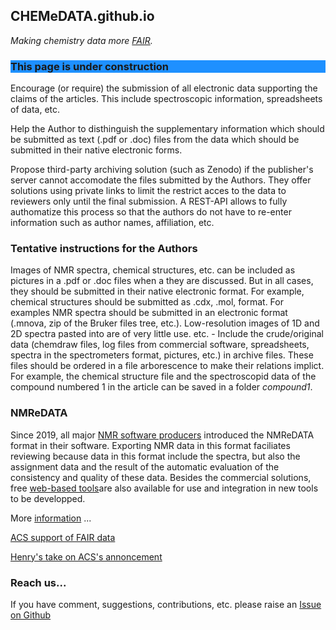 ## CHEMeDATA.github.io
*Making chemistry data more [FAIR](https://www.go-fair.org/fair-principles/).*

<!--- <h3 style="background-color:DodgerBlue;">This page is under construction</h3> ---> 
<h3 style="background-color:DodgerBlue;">This page is under construction</h3> 


Encourage (or require) the submission of all electronic data supporting the claims of the articles. This include spectroscopic information, spreadsheets of data, etc.

Help the Author to disthinguish the supplementary information which should be submitted as text (.pdf or .doc) files from the data which should be submitted in their native electronic forms.

Propose third-party archiving solution (such as Zenodo) if the publisher's server cannot accomodate the files submitted by the Authors. They offer solutions using private links to limit the restrict acces to the data to reviewers only until the final submission. A REST-API allows to fully authomatize this process so that the authors do not have to re-enter information such as author names, affiliation, etc. 

### Tentative instructions for the Authors
Images of NMR spectra, chemical structures, etc. can be included as pictures in a .pdf or .doc files when a they are discussed. But in all cases, they should be submitted in their native electronic format. 
For example, chemical structures should be submitted as .cdx, .mol, format.
For examples NMR spectra should be submitted in an electronic format (.mnova, zip of the Bruker files tree, etc.). Low-resolution images of 1D and 2D spectra pasted into are of very little use.
etc. - Include the crude/original data (chemdraw files, log files from commercial software, spreadsheets, spectra in the spectrometers format, pictures, etc.) in archive files.
These files should be ordered in a file arborescence to make their relations implict. For example, the chemical structure file and the  spectroscopid data of the compound numbered 1 in the article can be saved in a folder *compound1*. 

### NMReDATA
Since 2019, all major [NMR software producers](https://nmredata.org/wiki/Compatible_software) introduced the NMReDATA format in their software. Exporting NMR data in this format faciliates reviewing because data in this format include the spectra, but also the assignment data and the result of the automatic evaluation of the consistency and quality of these data. Besides the commercial solutions, free [web-based tools](https://nmredata.org/wiki/Compatible_software)are also available for use and integration in new tools to be developped.

More [information](https://nmredata.org/wiki/Submission_NMReDATA) ...

[ACS support of FAIR data](https://pubs.acs.org/doi/10.1021/acs.orglett.0c00383)

[Henry's take on ACS's annoncement](https://www.ch.imperial.ac.uk/rzepa/blog/?p=21928)

### Reach us...
If you have comment, suggestions, contributions, etc. please raise an [Issue on Github](https://github.com/CHEMeDATA/CHEMeDATA.github.io/issues)

